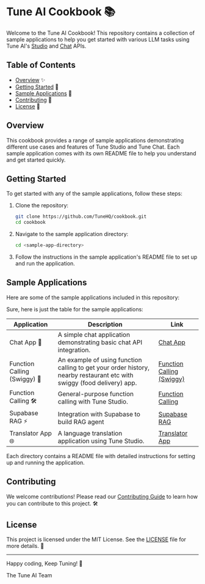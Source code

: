 Tune AI Cookbook 📚
=================

Welcome to the Tune AI Cookbook! This repository contains a collection of sample applications to help you get started with various LLM tasks using Tune AI's [Studio](https://studio.tune.app?utm_source=github&utm_medium=repository&utm_campaign=cookbook) and [Chat](https://chat.tune.app?utm_source=github&utm_medium=repository&utm_campaign=cookbook) APIs.

## Table of Contents

- [Overview](#overview) ✨
- [Getting Started](#getting-started) 🚀
- [Sample Applications](#sample-applications) 📂
- [Contributing](#contributing) 🤝
- [License](#license) 📜

## Overview

This cookbook provides a range of sample applications demonstrating different use cases and features of Tune Studio and Tune Chat.
Each sample application comes with its own README file to help you understand and get started quickly.

## Getting Started

To get started with any of the sample applications, follow these steps:

1. Clone the repository:
   ```sh
   git clone https://github.com/TuneHQ/cookbook.git
   cd cookbook
   ```

2. Navigate to the sample application directory:
   ```sh
   cd <sample-app-directory>
   ```

3. Follow the instructions in the sample application's README file to set up and run the application.

## Sample Applications

Here are some of the sample applications included in this repository:

Sure, here is just the table for the sample applications:

| Application | Description | Link |
| ----------- | ----------- | ---- |
| Chat App 💬 | A simple chat application demonstrating basic chat API integration. | [Chat App](chatapp/README.md) |
| Function Calling (Swiggy) 🍔 | An example of using function calling to get your order history, nearby restaurant etc with swiggy (food delivery) app. | [Function Calling (Swiggy)](function-calling-swiggy/README.md) |
| Function Calling 🛠️ | General-purpose function calling with Tune Studio. | [Function Calling](function-calling/README.md) |
| Supabase RAG ⚡ | Integration with Supabase to build RAG agent | [Supabase RAG](supabase-rag/README.md) |
| Translator App 🌐 | A language translation application using Tune Studio. | [Translator App](translator-app/README.md) |

Each directory contains a README file with detailed instructions for setting up and running the application.

## Contributing

We welcome contributions! Please read our [Contributing Guide](CONTRIBUTING.md) to learn how you can contribute to this project. 🛠️

## License

This project is licensed under the MIT License. See the [LICENSE](LICENSE) file for more details. 📜

---

Happy coding, Keep Tuning! 🎉

The Tune AI Team
